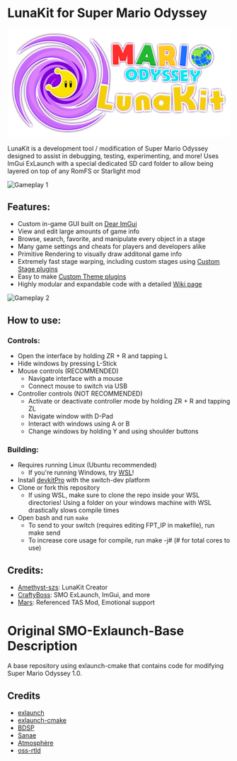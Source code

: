 # LunaKit for Super Mario Odyssey
![Luna Kit Logo](assets/LunaKitText.png "Logo")

LunaKit is a development tool / modification of Super Mario Odyssey designed to assist in debugging, testing, experimenting, and more! Uses ImGui ExLaunch with a special dedicated SD card folder to allow being layered on top of any RomFS or Starlight mod

![Gameplay 1](https://user-images.githubusercontent.com/62185604/220535481-78afc5ef-29df-4412-ba21-cb98c6b06bae.jpg)

## Features:
- Custom in-game GUI built on [Dear ImGui](https://github.com/ocornut/imgui)
- View and edit large amounts of game info
- Browse, search, favorite, and manipulate every object in a stage
- Many game settings and cheats for players and developers alike
- Primitive Rendering to visually draw additonal game info
- Extremely fast stage warping, including custom stages using [Custom Stage plugins](https://github.com/Amethyst-szs/smo-lunakit/wiki)
- Easy to make [Custom Theme plugins](https://github.com/Amethyst-szs/smo-lunakit/wiki)
- Highly modular and expandable code with a detailed [Wiki page](https://github.com/Amethyst-szs/smo-lunakit/wiki)

![Gameplay 2](https://user-images.githubusercontent.com/62185604/220535575-e94cbda0-a6bf-49fd-ac5f-8bfa92da732f.jpg)

## How to use:
### Controls:
- Open the interface by holding ZR + R and tapping L  
- Hide windows by pressing L-Stick  
- Mouse controls (RECOMMENDED)
  - Navigate interface with a mouse
  - Connect mouse to switch via USB
- Controller controls (NOT RECOMMENDED)
  - Activate or deactivate controller mode by holding ZR + R and tapping ZL
  - Navigate window with D-Pad
  - Interact with windows using A or B
  - Change windows by holding Y and using shoulder buttons

### Building:
- Requires running Linux (Ubuntu recommended)
  - If you're running Windows, try [WSL](https://learn.microsoft.com/en-us/windows/wsl/install)!
- Install [devkitPro](https://devkitpro.org/wiki/Getting_Started) with the switch-dev platform
- Clone or fork this repository
  - If using WSL, make sure to clone the repo inside your WSL directories! Using a folder on your windows machine with WSL drastically slows compile times
- Open bash and run `make`
  - To send to your switch (requires editing FPT_IP in makefile), run make send
  - To increase core usage for compile, run make -j# (# for total cores to use)

## Credits:
- [Amethyst-szs](https://github.com/Amethyst-szs): LunaKit Creator
- [CraftyBoss](https://github.com/CraftyBoss): SMO ExLaunch, ImGui, and more
- [Mars](https://github.com/Mars2032): Referenced TAS Mod, Emotional support


# Original SMO-Exlaunch-Base Description

A base repository using exlaunch-cmake that contains code for modifying Super Mario Odyssey 1.0.

## Credits

- [exlaunch](https://github.com/shadowninja108/exlaunch/)
- [exlaunch-cmake](https://github.com/EngineLessCC/exlaunch-cmake/)
- [BDSP](https://github.com/Martmists-GH/BDSP)
- [Sanae](https://github.com/Sanae6)
- [Atmosphère](https://github.com/Atmosphere-NX/Atmosphere)
- [oss-rtld](https://github.com/Thog/oss-rtld)
